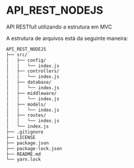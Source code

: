 # API_REST_NODEJS
API RESTfull utilizando a estrutura em MVC


A estrutura de arquivos está da seguinte maneira:

```bash
API_REST_NODEJS
├── src/
│   ├── config/
│   │   └── index.js
│   ├── controllers/
│   │   └── index.js
│   ├── database/
│   │   └── index.js
│   ├── middleware/
│   │   └── index.js
│   ├── models/
│   │   └── index.js
│   ├── routes/
│   │   └── index.js
│   └── index.js
├── .gitignore
├── LICENSE
├── package.json
├── package-lock.json
├── README.md
└── yarn.lock
```
